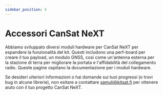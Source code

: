 ```yaml
---
sidebar_position: 5
---
```


# Accessori CanSat NeXT

Abbiamo sviluppato diversi moduli hardware per CanSat NeXT per espandere la funzionalità del kit. Questi includono una perf-board per creare il tuo payload, un modulo GNSS, così come un'antenna esterna per la stazione di terra per migliorare la portata e l'affidabilità del collegamento radio. Queste pagine ospitano la documentazione per i moduli hardware.

Se desideri ulteriori informazioni o hai domande sui tuoi progressi (o trovi bug in alcune librerie), non esitare a contattare samuli@kitsat.fi per ottenere aiuto con il tuo progetto CanSat NeXT.
